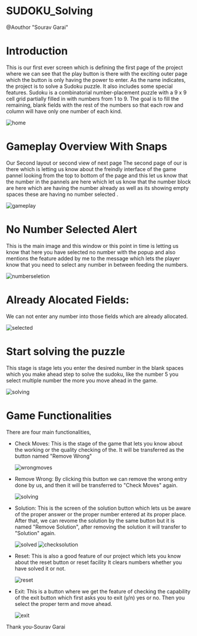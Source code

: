 # SUDOKU_Solving

@Aouthor "Sourav Garai"

# Introduction
This is our first ever screen which is defining the first page of the project where we can see that the play button is there with the exciting outer page which the button is only having the power to enter.
As the name indicates, the project is to solve a Sudoku puzzle. It also includes some special features. 
Sudoku is a combinatorial number-placement puzzle with a 9 x 9 cell grid partially filled in with numbers from 1 to 9. The goal is to fill the remaining, blank fields with the rest of the numbers so that each row and column will have only one number of each kind.

![home](https://github.com/Garaisourav12/SUDOKU_Solving/assets/101336956/5f52abbd-6000-4f13-8c9e-c475735a73b3)


# Gameplay Overview With Snaps
Our Second layout or second view of next page 
The second page of our is there which is letting us know about the freindly interface of the game pannel looking from the top to bottom of the page and this let us know that the number in the pannels are here which let us know that the number block are here which are having the number already as well as its showing empty spaces these are having no number selected . 

![gameplay](https://github.com/Garaisourav12/SUDOKU_Solving/assets/101336956/df2b0dfe-a801-4cfa-8c38-8075e648287f)


# No Number Selected Alert 
This is the main image and this window or this point in time is letting us know that here you have selected no number with the popup and also mentions the feature added by me to the message which lets the player know that you need to select any number in between feeding the numbers. 

![numberseletion](https://github.com/Garaisourav12/SUDOKU_Solving/assets/101336956/4517ce84-d939-474c-be29-9e1d43224f59)


# Already Alocated Fields:
We can not enter any number into those fields which are already allocated.

![selected](https://github.com/Garaisourav12/SUDOKU_Solving/assets/101336956/e19d5291-4d78-418a-ac3a-404c7db9f355)


#  Start solving the puzzle
This stage is stage lets you enter the desired number in the blank spaces which you make ahead step to solve the sudoku, like the number 5 you select multiple number the more you move ahead in the game. 

![solving](https://github.com/Garaisourav12/SUDOKU_Solving/assets/101336956/5cfb5ae3-430f-4674-9c24-4efc4a0b1d12)


# Game Functionalities
There are four main functionalities, 

* Check Moves: This is the stage of the game that lets you know about the working or the quality checking of the. It will be transferred as the button named "Remove Wrong"
  
  ![wrongmoves](https://github.com/Garaisourav12/SUDOKU_Solving/assets/101336956/d845d052-41b4-494a-b5bc-581e234bdbbb)


* Remove Wrong: By clicking this button we can remove the wrong entry done by us, and then it will be transferred to "Check Moves" again.
  
  ![solving](https://github.com/Garaisourav12/SUDOKU_Solving/assets/101336956/54c2a440-e10d-4dff-964a-f6209dc01456)


* Solution: This is the screen of the solution button which lets us be aware of the proper answer or the proper number entered at its proper place. After that, we can revome the solution by the same button but it is named "Remove Solution", after removing the solution it will transfer to "Solution" again.
  
  ![solved](https://github.com/Garaisourav12/SUDOKU_Solving/assets/101336956/61f171d2-b28e-4912-a79f-7a89fa6e6f76)
![checksolution](https://github.com/Garaisourav12/SUDOKU_Solving/assets/101336956/3a4aebb2-fec1-4f7c-8279-aebec1249928)


* Reset: This is also a good feature of our project which lets you know about the reset button or reset facility It clears numbers whether you have solved it or not.

  ![reset](https://github.com/Garaisourav12/SUDOKU_Solving/assets/101336956/c017c4a9-b341-42a6-ba2b-eae3b7db60b6)


* Exit: This is a button where we get the feature of checking the capability of the exit button which first asks you to exit (y/n) yes or no. Then you select the proper term and move ahead.
  
  ![exit](https://github.com/Garaisourav12/SUDOKU_Solving/assets/101336956/52445d95-3f73-4aaf-a2b4-1b2696b75b2c)

Thank you-Sourav Garai
